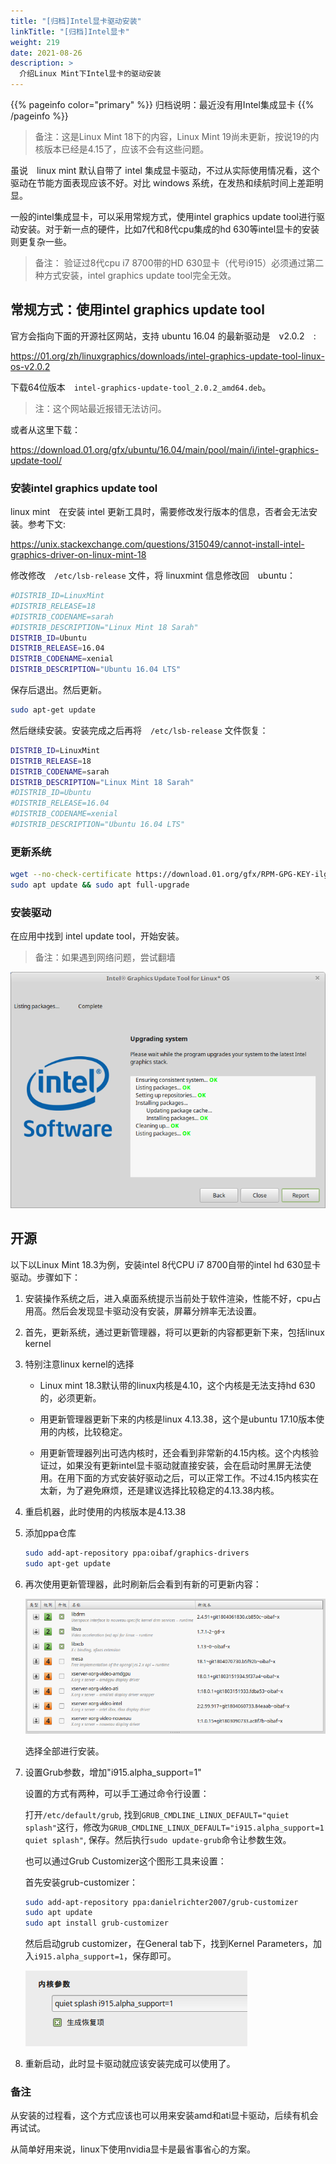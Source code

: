 ```yaml
---
title: "[归档]Intel显卡驱动安装"
linkTitle: "[归档]Intel显卡"
weight: 219
date: 2021-08-26
description: >
  介绍Linux Mint下Intel显卡的驱动安装
---
```


{{% pageinfo color="primary" %}}
归档说明：最近没有用Intel集成显卡
{{% /pageinfo %}}

> 备注：这是Linux Mint 18下的内容，Linux Mint 19尚未更新，按说19的内核版本已经是4.15了，应该不会有这些问题。

虽说　linux mint 默认自带了 intel 集成显卡驱动，不过从实际使用情况看，这个驱动在节能方面表现应该不好。对比 windows 系统，在发热和续航时间上差距明显。

一般的intel集成显卡，可以采用常规方式，使用intel graphics update tool进行驱动安装。对于新一点的硬件，比如7代和8代cpu集成的hd 630等intel显卡的安装则更复杂一些。

> 备注： 验证过8代cpu i7 8700带的HD 630显卡（代号i915）必须通过第二种方式安装，intel graphics update tool完全无效。

## 常规方式：使用intel graphics update tool

官方会指向下面的开源社区网站，支持 ubuntu 16.04 的最新驱动是　v2.0.2　:

https://01.org/zh/linuxgraphics/downloads/intel-graphics-update-tool-linux-os-v2.0.2

下载64位版本　`intel-graphics-update-tool_2.0.2_amd64.deb`。

> 注：这个网站最近报错无法访问。

或者从这里下载：

https://download.01.org/gfx/ubuntu/16.04/main/pool/main/i/intel-graphics-update-tool/

### 安装intel graphics update tool

linux mint　在安装 intel 更新工具时，需要修改发行版本的信息，否者会无法安装。参考下文:

https://unix.stackexchange.com/questions/315049/cannot-install-intel-graphics-driver-on-linux-mint-18

修改修改　`/etc/lsb-release` 文件，将 linuxmint 信息修改回　ubuntu：

```bash
#DISTRIB_ID=LinuxMint
#DISTRIB_RELEASE=18
#DISTRIB_CODENAME=sarah
#DISTRIB_DESCRIPTION="Linux Mint 18 Sarah"
DISTRIB_ID=Ubuntu
DISTRIB_RELEASE=16.04
DISTRIB_CODENAME=xenial
DISTRIB_DESCRIPTION="Ubuntu 16.04 LTS"
```

保存后退出。然后更新。

```bash
sudo apt-get update
```

然后继续安装。安装完成之后再将　`/etc/lsb-release` 文件恢复：

```bash
DISTRIB_ID=LinuxMint
DISTRIB_RELEASE=18
DISTRIB_CODENAME=sarah
DISTRIB_DESCRIPTION="Linux Mint 18 Sarah"
#DISTRIB_ID=Ubuntu
#DISTRIB_RELEASE=16.04
#DISTRIB_CODENAME=xenial
#DISTRIB_DESCRIPTION="Ubuntu 16.04 LTS"
```

### 更新系统

```bash
wget --no-check-certificate https://download.01.org/gfx/RPM-GPG-KEY-ilg-4 -O - | sudo apt-key add -
sudo apt update && sudo apt full-upgrade
```

### 安装驱动

在应用中找到 intel update tool，开始安装。

> 备注：如果遇到网络问题，尝试翻墙

![](images/Intel-Graphics-Update-Tool.png)

## 开源

以下以Linux Mint 18.3为例，安装intel 8代CPU i7 8700自带的intel hd 630显卡驱动。步骤如下：

1. 安装操作系统之后，进入桌面系统提示当前处于软件渲染，性能不好，cpu占用高。然后会发现显卡驱动没有安装，屏幕分辨率无法设置。
2. 首先，更新系统，通过更新管理器，将可以更新的内容都更新下来，包括linux kernel
3. 特别注意linux kernel的选择

	* Linux mint 18.3默认带的linux内核是4.10，这个内核是无法支持hd 630的，必须更新。
	* 用更新管理器更新下来的内核是linux 4.13.38，这个是ubuntu 17.10版本使用的内核，比较稳定。

	* 用更新管理器列出可选内核时，还会看到非常新的4.15内核。这个内核验证过，如果没有更新intel显卡驱动就直接安装，会在启动时黑屏无法使用。在用下面的方式安装好驱动之后，可以正常工作。不过4.15内核实在太新，为了避免麻烦，还是建议选择比较稳定的4.13.38内核。

4. 重启机器，此时使用的内核版本是4.13.38
5. 添加ppa仓库

	```bash
	sudo add-apt-repository ppa:oibaf/graphics-drivers
	sudo apt-get update
	```

6. 再次使用更新管理器，此时刷新后会看到有新的可更新内容：

	![](images/refresh.png)

	选择全部进行安装。

7. 设置Grub参数，增加"i915.alpha_support=1"

	设置的方式有两种，可以手工通过命令行设置：

	打开`/etc/default/grub`, 找到`GRUB_CMDLINE_LINUX_DEFAULT="quiet splash"`这行，修改为`GRUB_CMDLINE_LINUX_DEFAULT="i915.alpha_support=1 quiet splash"`, 保存。然后执行`sudo update-grub`命令让参数生效。

	也可以通过Grub Customizer这个图形工具来设置：

	首先安装grub-customizer：

    ```bash
    sudo add-apt-repository ppa:danielrichter2007/grub-customizer
    sudo apt update
    sudo apt install grub-customizer
    ```

	然后启动grub customizer，在General tab下，找到Kernel Parameters，加入`i915.alpha_support=1`，保存即可。

	![](images/kernel-parameters.png)

8. 重新启动，此时显卡驱动就应该安装完成可以使用了。

### 备注

从安装的过程看，这个方式应该也可以用来安装amd和ati显卡驱动，后续有机会再试试。

从简单好用来说，linux下使用nvidia显卡是最省事省心的方案。

